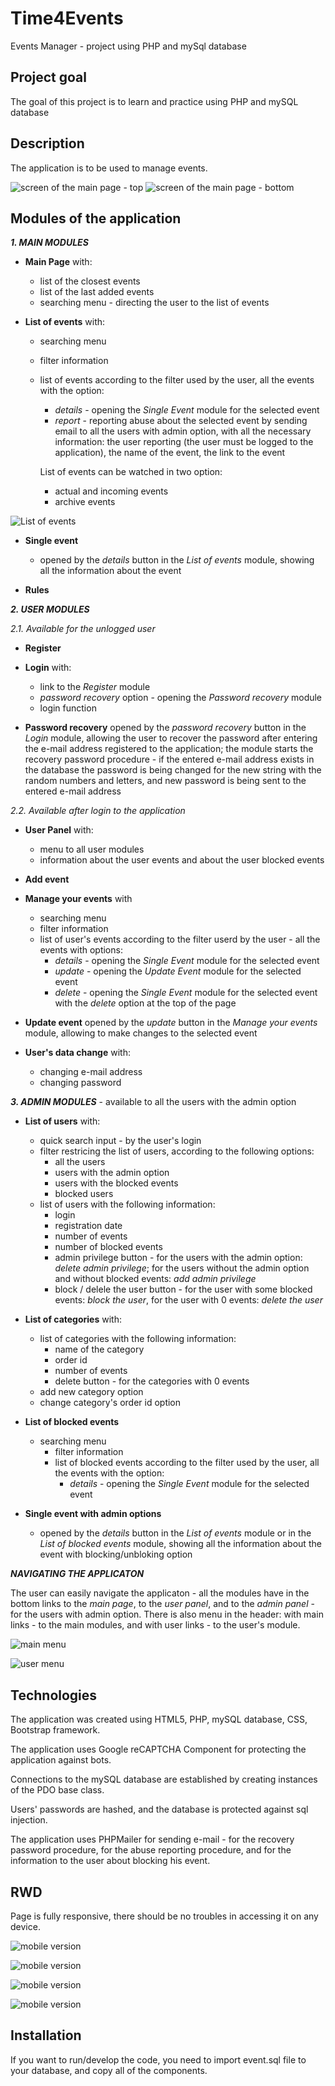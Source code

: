 # Time4Events
Events Manager - project using PHP and mySql database

## Project goal
The goal of this project is to learn and practice using PHP and mySQL database

## Description
The application is to be used to manage events. 

![screen of the main page - top](http://s6.ifotos.pl/img/events03j_qwhwaqh.jpg "Main page - top")
![screen of the main page - bottom](http://s2.ifotos.pl/img/events02j_qwhwaaa.jpg "Main page - bottom")

## Modules of the application

**_1. MAIN MODULES_**

* **Main Page** with: 
  - list of the closest events
  - list of the last added events
  - searching menu - directing the user to the list of events

* **List of events** with:
  - searching menu
  - filter information
  - list of events according to the filter used by the user, all the events with the option:
    - _details_ - opening the _Single Event_ module for the selected event
    - _report_ - reporting abuse about the selected event by sending email to all the users with admin option, with all the necessary information: the user reporting    (the user must be logged to the application), the name of the event, the link to the event

    List of events can be watched in two option:
    - actual and incoming events
    - archive events

![List of events](http://s5.ifotos.pl/img/eventsjpg_qwhwaaw.jpg "list of events")

* **Single event**
  - opened by the _details_ button in the _List of events_ module, showing all the information about the event

* **Rules** 


**_2. USER MODULES_**

_2.1. Available for the unlogged user_

* **Register**

* **Login** with:
  - link to the _Register_ module
  - _password recovery_ option - opening the _Password recovery_ module
  - login function

* **Password recovery**
opened by the _password recovery_ button in the _Login_ module, allowing the user to recover the password after entering the e-mail address registered to the application; the module starts the recovery password procedure - if the entered e-mail address exists in the database the password is being changed for the new string with the random numbers and letters, and new password is being sent to the entered e-mail address

_2.2. Available after login to the application_

* **User Panel** with:
  - menu to all user modules
  - information about the user events and about the user blocked events

* **Add event**

* **Manage your events** with
  - searching menu
  - filter information
  - list of user's events according to the filter userd by the user - all the events with options:
    - _details_ - opening the _Single Event_ module for the selected event
    - _update_ - opening the _Update Event_ module for the selected event
    - _delete_ - opening the _Single Event_ module for the selected event with the _delete_ option at the top of the page

* **Update event**
opened by the _update_ button in the _Manage your events_ module, allowing to make changes to the selected event

* **User's data change** with:
  - changing e-mail address
  - changing password


**_3. ADMIN MODULES_** - available to all the users with the admin option

* **List of users** with:
  - quick search input - by the user's login
  - filter restricing the list of users, according to the following options:
    - all the users
    - users with the admin option
    - users with the blocked events
    - blocked users
  - list of users with the following information:
    - login
    - registration date
    - number of events
    - number of blocked events
    - admin privilege button - for the users with the admin option: _delete admin privilege_; for the users without the admin option and without blocked events: _add admin privilege_
    - block / delele the user button - for the user with some blocked events: _block the user_, for the user with 0 events: _delete the user_

* **List of categories** with:
  - list of categories with the following information:
    - name of the category
    - order id
    - number of events
    - delete button - for the categories with 0 events
  - add new category option
  - change category's order id option

* **List of blocked events**
  - searching menu
    - filter information
    - list of blocked events according to the filter used by the user, all the events with the option:
      - _details_ - opening the _Single Event_ module for the selected event

* **Single event with admin options**
  - opened by the _details_ button in the _List of events_ module or in the _List of blocked events_ module, showing all the information about the event with blocking/unbloking option


**_NAVIGATING THE APPLICATON_**

The user can easily navigate the applicaton - all the modules have in the bottom links to the _main page_, to the _user panel_, and to the _admin panel_ - for the users with admin option. There is also menu in the header: with main links - to the main modules, and with user links - to the user's module.

![main menu](http://s5.ifotos.pl/img/events05j_qwhwaqn.jpg "main menu")

![user menu](http://s5.ifotos.pl/img/events06j_qwhwaqe.jpg "user menu")

## Technologies

The application was created using HTML5, PHP, mySQL database, CSS, Bootstrap framework.

The application uses Google reCAPTCHA Component for protecting the application against bots.

Connections to the mySQL database are established by creating instances of the PDO base class.

Users' passwords are hashed, and the database is protected against sql injection.

The application uses PHPMailer for sending e-mail - for the recovery password procedure, for the abuse reporting procedure, and for the information to the user about blocking his event.

## RWD

Page is fully responsive, there should be no troubles in accessing it on any device. 

![mobile version](http://s5.ifotos.pl/img/01png_qwhwqxs.png "mobile version")

![mobile version](http://s2.ifotos.pl/img/02png_qwhwqxq.png "mobile version")


![mobile version](http://s6.ifotos.pl/img/03png_qwhwqnp.png "mobile version")

![mobile version](http://s2.ifotos.pl/img/04png_qwhwqnh.png "mobile version")

## Installation

If you want to run/develop the code, you need to import event.sql file to your database, and copy all of the components.
